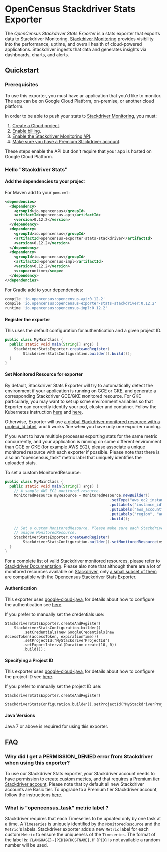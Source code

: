 # OpenCensus Stackdriver Stats Exporter

The *OpenCensus Stackdriver Stats Exporter* is a stats exporter that exports data to 
Stackdriver Monitoring. [Stackdriver Monitoring][stackdriver-monitoring] provides visibility into 
the performance, uptime, and overall health of cloud-powered applications. Stackdriver ingests that 
data and generates insights via dashboards, charts, and alerts.

## Quickstart

### Prerequisites

To use this exporter, you must have an application that you'd like to monitor. The app can be on 
Google Cloud Platform, on-premise, or another cloud platform.

In order to be able to push your stats to [Stackdriver Monitoring][stackdriver-monitoring], you must:

1. [Create a Cloud project](https://support.google.com/cloud/answer/6251787?hl=en).
2. [Enable billing](https://support.google.com/cloud/answer/6288653#new-billing).
3. [Enable the Stackdriver Monitoring API](https://console.cloud.google.com/apis/dashboard).
4. [Make sure you have a Premium Stackdriver account](https://cloud.google.com/monitoring/accounts/tiers).

These steps enable the API but don't require that your app is hosted on Google Cloud Platform.

### Hello "Stackdriver Stats"

#### Add the dependencies to your project

For Maven add to your `pom.xml`:
```xml
<dependencies>
  <dependency>
    <groupId>io.opencensus</groupId>
    <artifactId>opencensus-api</artifactId>
    <version>0.12.2</version>
  </dependency>
  <dependency>
    <groupId>io.opencensus</groupId>
    <artifactId>opencensus-exporter-stats-stackdriver</artifactId>
    <version>0.12.2</version>
  </dependency>
  <dependency>
    <groupId>io.opencensus</groupId>
    <artifactId>opencensus-impl</artifactId>
    <version>0.12.2</version>
    <scope>runtime</scope>
  </dependency>
</dependencies>
```

For Gradle add to your dependencies:
```groovy
compile 'io.opencensus:opencensus-api:0.12.2'
compile 'io.opencensus:opencensus-exporter-stats-stackdriver:0.12.2'
runtime 'io.opencensus:opencensus-impl:0.12.2'
```

#### Register the exporter

This uses the default configuration for authentication and a given project ID.

```java
public class MyMainClass {
  public static void main(String[] args) {
    StackdriverStatsExporter.createAndRegister(
        StackdriverStatsConfiguration.builder().build());
  }
}
```

#### Set Monitored Resource for exporter

By default, Stackdriver Stats Exporter will try to automatically detect the environment if your 
application is running on GCE or GKE, and generate a corresponding Stackdriver GCE/GKE monitored 
resource. For GKE particularly, you may want to set up some environment variables so that Exporter 
can correctly identify your pod, cluster and container. Follow the Kubernetes instruction 
[here](https://cloud.google.com/kubernetes-engine/docs/tutorials/custom-metrics-autoscaling#exporting_metrics_from_the_application) 
and [here](https://kubernetes.io/docs/tasks/inject-data-application/environment-variable-expose-pod-information/).

Otherwise, Exporter will use [a global Stackdriver monitored resource with a project_id label](https://cloud.google.com/monitoring/api/resources#tag_global), 
and it works fine when you have only one exporter running. 

If you want to have multiple processes exporting stats for the same metric concurrently, and your 
application is running on some different environment than GCE or GKE (for example AWS EC2), please 
associate a unique monitored resource with each exporter if possible. 
Please note that there is also an "opencensus_task" metric label that uniquely identifies the 
uploaded stats.

To set a custom MonitoredResource:

```java
public class MyMainClass {
  public static void main(String[] args) {
    // A sample AWS EC2 monitored resource.
    MonitoredResource myResource = MonitoredResource.newBuilder()
                                               .setType("aws_ec2_instance")
                                               .putLabels("instance_id", "instance")
                                               .putLabels("aws_account", "account")
                                               .putLabels("region", "aws:us-west-2")
                                               .build();
    
    // Set a custom MonitoredResource. Please make sure each Stackdriver Stats Exporter has a 
    // unique MonitoredResource.      
    StackdriverStatsExporter.createAndRegister(
        StackdriverStatsConfiguration.builder().setMonitoredResource(myResource).build());
  }
}
```

For a complete list of valid Stackdriver monitored resources, please refer to [Stackdriver 
Documentation](https://cloud.google.com/monitoring/custom-metrics/creating-metrics#which-resource).
Please also note that although there are a lot of monitored resources available on [Stackdriver](https://cloud.google.com/monitoring/api/resources), 
only [a small subset of them](https://cloud.google.com/monitoring/custom-metrics/creating-metrics#which-resource) 
are compatible with the Opencensus Stackdriver Stats Exporter.

#### Authentication

This exporter uses [google-cloud-java](https://github.com/GoogleCloudPlatform/google-cloud-java),
for details about how to configure the authentication see [here](https://github.com/GoogleCloudPlatform/google-cloud-java#authentication).

If you prefer to manually set the credentials use:
```
StackdriverStatsExporter.createAndRegister(
    StackdriverStatsConfiguration.builder()
        .setCredentials(new GoogleCredentials(new AccessToken(accessToken, expirationTime)))
        .setProjectId("MyStackdriverProjectId")
        .setExportInterval(Duration.create(10, 0))
        .build());
```

#### Specifying a Project ID

This exporter uses [google-cloud-java](https://github.com/GoogleCloudPlatform/google-cloud-java),
for details about how to configure the project ID see [here](https://github.com/GoogleCloudPlatform/google-cloud-java#specifying-a-project-id).

If you prefer to manually set the project ID use:
```
StackdriverStatsExporter.createAndRegister(
    StackdriverStatsConfiguration.builder().setProjectId("MyStackdriverProjectId").build());
```

#### Java Versions

Java 7 or above is required for using this exporter.

## FAQ
### Why did I get a PERMISSION_DENIED error from Stackdriver when using this exporter?
To use our Stackdriver Stats exporter, your Stackdriver account needs to have permission to [create
custom metrics](https://cloud.google.com/monitoring/custom-metrics/creating-metrics), and that 
requires a [Premium tier Stackdriver account](https://cloud.google.com/monitoring/accounts/tiers#this_request_is_only_available_in_the_premium_tier). 
Please note that by default all new Stackdriver accounts are Basic tier. To upgrade to a Premium 
tier Stackdriver account, follow the instructions [here](https://cloud.google.com/monitoring/accounts/tiers#start-premium).

### What is "opencensus_task" metric label ?
Stackdriver requires that each Timeseries to be updated only by one task at a time. A
`Timeseries` is uniquely identified by the `MonitoredResource` and the `Metric`'s labels.
Stackdriver exporter adds a new `Metric` label for each custom `Metric` to ensure the uniqueness
of the `Timeseries`. The format of the label is: `{LANGUAGE}-{PID}@{HOSTNAME}`, if `{PID}` is not
available a random number will be used.

[stackdriver-monitoring]: https://cloud.google.com/monitoring/
